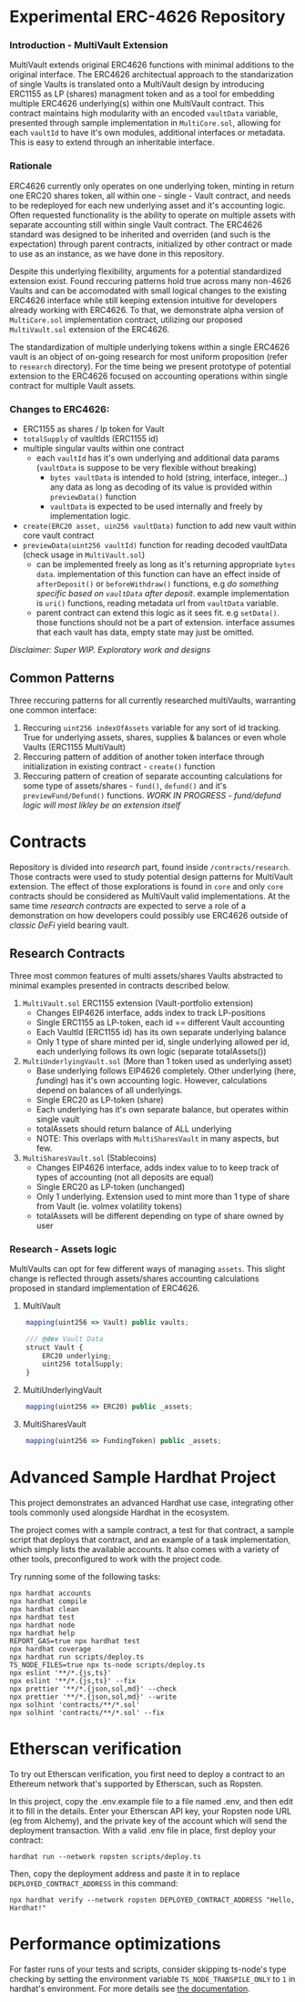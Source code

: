 # Experimental ERC-4626 Repository

### Introduction - MultiVault Extension

MultiVault extends original ERC4626 functions with minimal additions to the original interface. The ERC4626 architectual approach to the standarization of single Vaults is translated onto a MultiVault design by introducing ERC1155 as LP (shares) managment token and as a tool for embedding multiple ERC4626 underlying(s) within one MultiVault contract. This contract maintains high modularity with an encoded `vaultData` variable, presented through sample implementation in `MultiCore.sol`, allowing for each `vaultId` to have it's own modules, additional interfaces or metadata. This is easy to extend through an inheritable interface.

### Rationale

ERC4626 currently only operates on one underlying token, minting in return one ERC20 shares token, all within one - single - Vault contract, and needs to be redeployed for each new underlying asset and it's accounting logic. Often requested functionality is the ability to operate on multiple assets with separate accounting still within single Vault contract. The ERC4626 standard was designed to be inherited and overriden (and such is the expectation) through parent contracts, initialized by other contract or made to use as an instance, as we have done in this repository.

Despite this underlying flexibility, arguments for a potential standardized extension exist. Found reccuring patterns hold true across many non-4626 Vaults and can be accomodated with small logical changes to the existing ERC4626 interface while still keeping extension intuitive for developers already working with ERC4626. To that, we demonstrate alpha version of `MultiCore.sol` implementation contract, utilizing our proposed `MultiVault.sol` extension of the ERC4626.

The standardization of multiple underlying tokens within a single ERC4626 vault is an object of on-going research for most uniform proposition (refer to `research` directory). For the time being we present prototype of potential extension to the ERC4626 focused on accounting operations within single contract for multiple Vault assets.

### Changes to ERC4626:

- ERC1155 as shares / lp token for Vault
- `totalSupply` of vaultIds (ERC1155 id)
- multiple singular vaults within one contract
  - each `vaultId` has it's own underlying and additional data params (`vaultData` is suppose to be very flexible without breaking)
    - `bytes vaultData` is intended to hold (string, interface, integer...) any data as long as decoding of its value is provided within `previewData()` function
    - `vaultData` is expected to be used internally and freely by implementation logic.
- `create(ERC20 asset, uin256 vaultData)` function to add new vault within core vault contract
- `previewData(uint256 vaultId)` function for reading decoded vaultData (check usage in `MultiVault.sol`)
  - can be implemented freely as long as it's returning appropriate `bytes data`. implementation of this function can have an effect inside of `afterDeposit()` or `beforeWithdraw()` functions, e.g _do something specific based on `vaultData` after deposit_. example implementation is `uri()` functions, reading metadata url from `vaultData` variable.
  - parent contract can extend this logic as it sees fit. e.g `setData()`. those functions should not be a part of extension. interface assumes that each vault has data, empty state may just be omitted.

_Disclaimer: Super WIP. Exploratory work and designs_

## Common Patterns

Three reccuring patterns for all currently researched multiVaults, warranting one common interface:

1. Reccuring `uint256 indexOfAssets` variable for any sort of id tracking. True for underlying assets, shares, supplies & balances or even whole Vaults (ERC1155 MultiVault)
2. Reccuring pattern of addition of another token interface through initialization in existing contract - `create()` function
3. Reccuring pattern of creation of separate accounting calculations for some type of assets/shares - `fund()`, `defund()` and it's `previewFund/Defund()` functions. _WORK IN PROGRESS - fund/defund logic will most likley be an extension itself_

# Contracts

Repository is divided into _research_ part, found inside `/contracts/research`. Those contracts were used to study potential design patterns for MultiVault extension. The effect of those explorations is found in `core` and only `core` contracts should be considered as MultiVault valid implementations. At the same time _research contracts_ are expected to serve a role of a demonstration on how developers could possibly use ERC4626 outside of _classic DeFi_ yield bearing vault.

## Research Contracts

Three most common features of multi assets/shares Vaults abstracted to minimal examples presented in contracts described below.

1. `MultiVault.sol` ERC1155 extension (Vault-portfolio extension)
   - Changes EIP4626 interface, adds index to track LP-positions
   - Single ERC1155 as LP-token, each id == different Vault accounting
   - Each VaultId (ERC1155 id) has its own separate underlying balance
   - Only 1 type of share minted per id, single underlying allowed per id, each underlying follows its own logic (separate totalAssets())
2. `MultiUnderlyingVault.sol` (More than 1 token used as underlying asset)
   - Base underlying follows EIP4626 completely. Other underlying (here, _funding_) has it's own accounting logic. However, calculations depend on balances of all underlyings.
   - Single ERC20 as LP-token (share)
   - Each underlying has it's own separate balance, but operates within single vault
   - totalAssets should return balance of ALL underlying
   - NOTE: This overlaps with `MultiSharesVault` in many aspects, but few.
3. `MultiSharesVault.sol` (Stablecoins)
   - Changes EIP4626 interface, adds index value to to keep track of types of accounting (not all deposits are equal)
   - Single ERC20 as LP-token (unchanged)
   - Only 1 underlying. Extension used to mint more than 1 type of share from Vault (ie. volmex volatility tokens)
   - totalAssets will be different depending on type of share owned by user

### Research - Assets logic

MultiVaults can opt for few different ways of managing `assets`. This slight change is reflected through assets/shares accounting calculations proposed in standard implementation of ERC4626.

1. MultiVault

```javascript
    mapping(uint256 => Vault) public vaults;

    /// @dev Vault Data
    struct Vault {
        ERC20 underlying;
        uint256 totalSupply;
    }
```

2. MultiUnderlyingVault

```javascript
    mapping(uint256 => ERC20) public _assets;
```

3. MultiSharesVault

```javascript
    mapping(uint256 => FundingToken) public _assets;
```

# Advanced Sample Hardhat Project

This project demonstrates an advanced Hardhat use case, integrating other tools commonly used alongside Hardhat in the ecosystem.

The project comes with a sample contract, a test for that contract, a sample script that deploys that contract, and an example of a task implementation, which simply lists the available accounts. It also comes with a variety of other tools, preconfigured to work with the project code.

Try running some of the following tasks:

```shell
npx hardhat accounts
npx hardhat compile
npx hardhat clean
npx hardhat test
npx hardhat node
npx hardhat help
REPORT_GAS=true npx hardhat test
npx hardhat coverage
npx hardhat run scripts/deploy.ts
TS_NODE_FILES=true npx ts-node scripts/deploy.ts
npx eslint '**/*.{js,ts}'
npx eslint '**/*.{js,ts}' --fix
npx prettier '**/*.{json,sol,md}' --check
npx prettier '**/*.{json,sol,md}' --write
npx solhint 'contracts/**/*.sol'
npx solhint 'contracts/**/*.sol' --fix
```

# Etherscan verification

To try out Etherscan verification, you first need to deploy a contract to an Ethereum network that's supported by Etherscan, such as Ropsten.

In this project, copy the .env.example file to a file named .env, and then edit it to fill in the details. Enter your Etherscan API key, your Ropsten node URL (eg from Alchemy), and the private key of the account which will send the deployment transaction. With a valid .env file in place, first deploy your contract:

```shell
hardhat run --network ropsten scripts/deploy.ts
```

Then, copy the deployment address and paste it in to replace `DEPLOYED_CONTRACT_ADDRESS` in this command:

```shell
npx hardhat verify --network ropsten DEPLOYED_CONTRACT_ADDRESS "Hello, Hardhat!"
```

# Performance optimizations

For faster runs of your tests and scripts, consider skipping ts-node's type checking by setting the environment variable `TS_NODE_TRANSPILE_ONLY` to `1` in hardhat's environment. For more details see [the documentation](https://hardhat.org/guides/typescript.html#performance-optimizations).
